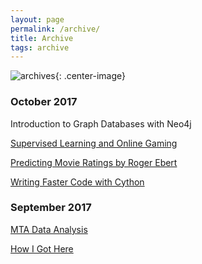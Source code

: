 ```yaml
---  
layout: page  
permalink: /archive/  
title: Archive  
tags: archive  
---  
```


![archives](https://zachheick.github.io/images/archive_banner.jpg){: .center-image}  


### October 2017  

Introduction to Graph Databases with Neo4j  

[Supervised Learning and Online Gaming](https://zachheick.github.io/2017/10/25/Supervised-Learning-and-Online-Gaming/)  

[Predicting Movie Ratings by Roger Ebert](https://zachheick.github.io/2017/10/06/Predicting-Movie-Ratings-by-Roger-Ebert/)  

[Writing Faster Code with Cython](https://zachheick.github.io/2017/10/05/Writing-Faster-Code-with-Cython/)  



### September 2017  

[MTA Data Analysis](https://zachheick.github.io/2017/09/25/MTA-Data-Analysis/)

[How I Got Here](https://zachheick.github.io/2017/09/22/Hello-World/)  




